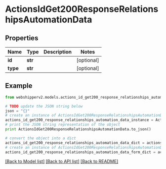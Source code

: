 # ActionsIdGet200ResponseRelationshipsAutomationData


## Properties
Name | Type | Description | Notes
------------ | ------------- | ------------- | -------------
**id** | **str** |  | [optional] 
**type** | **str** |  | [optional] 

## Example

```python
from webshipperv2.models.actions_id_get200_response_relationships_automation_data import ActionsIdGet200ResponseRelationshipsAutomationData

# TODO update the JSON string below
json = "{}"
# create an instance of ActionsIdGet200ResponseRelationshipsAutomationData from a JSON string
actions_id_get200_response_relationships_automation_data_instance = ActionsIdGet200ResponseRelationshipsAutomationData.from_json(json)
# print the JSON string representation of the object
print ActionsIdGet200ResponseRelationshipsAutomationData.to_json()

# convert the object into a dict
actions_id_get200_response_relationships_automation_data_dict = actions_id_get200_response_relationships_automation_data_instance.to_dict()
# create an instance of ActionsIdGet200ResponseRelationshipsAutomationData from a dict
actions_id_get200_response_relationships_automation_data_form_dict = actions_id_get200_response_relationships_automation_data.from_dict(actions_id_get200_response_relationships_automation_data_dict)
```
[[Back to Model list]](../README.md#documentation-for-models) [[Back to API list]](../README.md#documentation-for-api-endpoints) [[Back to README]](../README.md)


